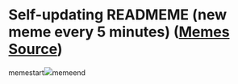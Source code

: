 # Self-updating READMEME (new meme every 5 minutes) ([Memes Source](https://bramses.notion.site/a49c1e962b7646879176ac3b327b6533?v=4d1eda54b170483cb03a40f257231764))

memestart![](https://www.notion.so/image/https%3A%2F%2Fs3-us-west-2.amazonaws.com%2Fsecure.notion-static.com%2F88c88bbd-bf74-493a-a449-c8a3e0e0751b%2F12878555-9C50-42E8-A9A6-B0A0EA47FE77.jpeg?table=block&id=43bc59f0-cd16-4574-9519-7b5238a40244&cache=v2)memeend
